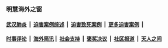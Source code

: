 
### 明慧海外之窗

####  [武汉肺炎](indexes/365.md?t=07190000) &nbsp;|&nbsp;  [迫害案例综述](indexes/328.md?t=07190000) &nbsp;|&nbsp; [迫害致死案例](indexes/277.md?t=07190000)  &nbsp;|&nbsp; [更多迫害案例](indexes/81.md?t=07190000)  &nbsp;|&nbsp; 
####  [时事评论](indexes/19.md?t=07190000) &nbsp;|&nbsp; [海外简讯](indexes/245.md?t=07190000)&nbsp;|&nbsp;  [社会支持](indexes/140.md?t=07190000) &nbsp;|&nbsp; [褒奖决议](indexes/282.md?t=07190000) &nbsp;|&nbsp; [社区报道](indexes/91.md?t=07190000)  &nbsp;|&nbsp; [天人之间](indexes/78.md?t=07190000) 

